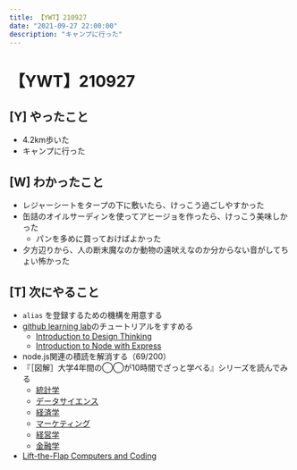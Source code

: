 ```yaml
---
title: 【YWT】210927
date: "2021-09-27 22:00:00"
description: "キャンプに行った"
---
```


# 【YWT】210927

## [Y] やったこと

- 4.2km歩いた
- キャンプに行った

## [W] わかったこと

- レジャーシートをタープの下に敷いたら、けっこう過ごしやすかった
- 缶詰のオイルサーディンを使ってアヒージョを作ったら、けっこう美味しかった
  - パンを多めに買っておけばよかった
- 夕方辺りから、人の断末魔なのか動物の遠吠えなのか分からない音がしてちょい怖かった

## [T] 次にやること

- `alias` を登録するための機構を用意する
- [github learning lab](https://lab.github.com/githubtraining)のチュートリアルをすすめる
  - [Introduction to Design Thinking](https://lab.github.com/githubtraining/introduction-to-design-thinking)
  - [Introduction to Node with Express](https://lab.github.com/everydeveloper/introduction-to-node-with-express)
- node.js関連の積読を解消する（69/200）
- 『［図解］大学4年間の◯◯が10時間でざっと学べる』シリーズを読んでみる
  - [統計学](https://www.amazon.co.jp/dp/B07PXB4NN9)
  - [データサイエンス](https://www.amazon.co.jp/dp/B07XNW3TQM)
  - [経済学](https://www.amazon.co.jp/dp/B01KNLFHH6)
  - [マーケティング](https://www.amazon.co.jp/dp/B07BNC2SV3)
  - [経営学](https://www.amazon.co.jp/dp/B071SKDF3L)
  - [金融学](https://www.amazon.co.jp/dp/B07BB6Z7FW)
- [Lift-the-Flap Computers and Coding](https://www.amazon.co.jp/dp/1409591514)
